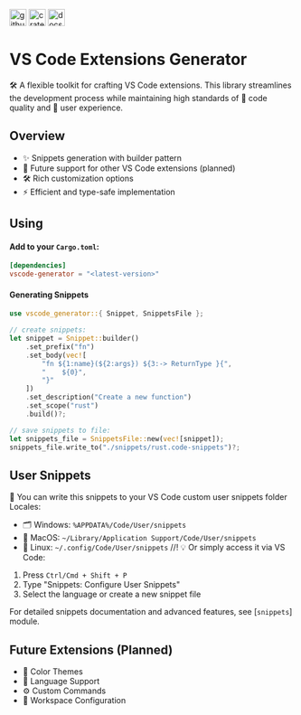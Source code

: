 [<img alt="github" src="https://img.shields.io/badge/github-SynapDrake-8da0cb?style=for-the-badge&labelColor=555555&logo=github" height="30">](https://github.com/SynapDrake/crate-vscode-generator)
[<img alt="crates.io" src="https://img.shields.io/crates/v/vscode-generator.svg?style=for-the-badge&color=fc8d62&logo=rust" height="30">](https://crates.io/crates/vscode-generator)
[<img alt="docs.rs" src="https://img.shields.io/badge/docs.rs-vscode--generator-66c2a5?style=for-the-badge&labelColor=555555&logo=docs.rs" height="30">](https://docs.rs/vscode-generator)

# VS Code Extensions Generator

🛠️ A flexible toolkit for crafting VS Code extensions. This library streamlines the development process while maintaining high standards of 🚀 code quality and 🎯 user experience.

## Overview
- ✨ Snippets generation with builder pattern
- 🎯 Future support for other VS Code extensions (planned)
- 🛠 Rich customization options
- ⚡ Efficient and type-safe implementation

## Using
#### Add to your `Cargo.toml`:
```toml
[dependencies]
vscode-generator = "<latest-version>"
```
#### Generating Snippets
```rust
use vscode_generator::{ Snippet, SnippetsFile };

// create snippets:
let snippet = Snippet::builder()
    .set_prefix("fn")
    .set_body(vec![
        "fn ${1:name}(${2:args}) ${3:-> ReturnType }{",
        "    ${0}",
        "}"
    ])
    .set_description("Create a new function")
    .set_scope("rust")
    .build()?;

// save snippets to file:
let snippets_file = SnippetsFile::new(vec![snippet]);
snippets_file.write_to("./snippets/rust.code-snippets")?;
```
## User Snippets
📝 You can write this snippets to your VS Code custom user snippets folder
Locales:
* 🗂️ Windows: `%APPDATA%/Code/User/snippets`
* 🍎 MacOS: `~/Library/Application Support/Code/User/snippets`
* 🐧 Linux: `~/.config/Code/User/snippets`
//!
💡 Or simply access it via VS Code:
1. Press `Ctrl/Cmd + Shift + P`
2. Type "Snippets: Configure User Snippets"
3. Select the language or create a new snippet file 

For detailed snippets documentation and advanced features, see [`snippets`] module.

## Future Extensions (Planned)
- 🎨 Color Themes
- 🔧 Language Support
- ⚙️ Custom Commands
- 🧩 Workspace Configuration
